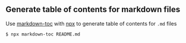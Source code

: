 ## Generate table of contents for markdown files
Use [markdown-toc](https://github.com/ekalinin/github-markdown-toc) with [npx](https://www.npmjs.com/package/npx) to generate table of contents for `.md` files

```sh
$ npx markdown-toc README.md
```
